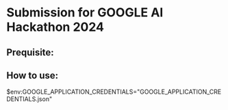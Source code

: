 # Submission for GOOGLE AI Hackathon 2024

## Prequisite:


## How to use:
$env:GOOGLE_APPLICATION_CREDENTIALS="GOOGLE_APPLICATION_CREDENTIALS.json"
